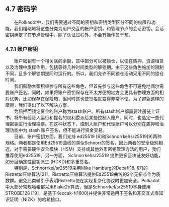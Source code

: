 ## 4.7 密码学   
&emsp;&emsp;在Polkadot中，我们需要通过不同的密钥和密钥类型区分不同的权限和功能。我们粗略地将这些分类为用户交互的帐户密钥，和管理节点的会话密钥。会话密钥确定了在节点管理中，除了认证过程外，不会有操作员干预。  
### 4.7.1 账户密钥   
&emsp;&emsp;账户密钥有一个相关联的余额，其中部分可以被锁仓，以便在质押、资源租赁以及治理中发挥作用，包括等待几种时间类型的解锁期。由于这些角色施加的限制不同，且多个解锁期是同时运行的。所以，我们允许不同锁仓活动采用不同的锁仓时间。  
&emsp;&emsp;我们鼓励大家积极参与所有这些角色，但首先参与这些角色不可避免地偶尔需要账户签名。同时，如果将账户密钥保存在不太方便的地方会更具有物理方面的相对优势，比如保存在保险箱，但同时这也使签名就变得非常不便。为了避免这样的摩擦，我们提出了以下解决方案。  
&emsp;&emsp;为质押而锁定资金的账户称为stash账户。所有stash帐户都需要注册链上证书，将所有验证人运行和提名的权利委派给某些控制人账户。同时，也选定一些代理密钥进行治理投票。在这种状态下，控制人账户和代理账户可以分别在质押和治理功能中为 stash 账户签名，但不能进行资金交易。  
&emsp;&emsp;目前，账户密钥方面，我们支持 ed25519 [6]和Schnorrkel/sr25519[9]两种规格。两者都是使用Ed25519曲线的类似Schnorr的签名，因此两者的安全级别相近。对于需要硬件安全模块（HSM）支持或其他外币密钥管理方法的用户，我们推荐使用ed25519。另一方面， Schnorrkel/sr25519 提供更多区块链友好功能，如分层确定性密钥派生 (HDKD)和多重签名。  
&emsp;&emsp;特别是，Schnorrkel/sr25519采用Mike Hamburg的Decaf[18, §7]的Ristretto压缩算法[21]，Ristretto压缩算法提供Ed25519曲线的2个无扭点作为质数群。避免此类辅引子表明Ristretto使在实现复杂化协议时更加安全。Polkadot中大部分常规哈希都采用Blake2b算法，但是Schnorrkel/sr25519本身使用STROBE128 [19]，是基于Keccak-f(1600)并提供非常适用于签名和非交互式零知识证明（NIZK）的哈希接口。  
